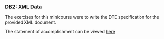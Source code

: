### DB2: XML Data

The exercises for this minicourse were to write the DTD specification for the provided XML document.

The statement of accomplishment can be viewed [here](DB2_Statement.pdf)